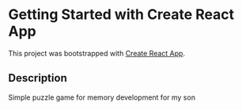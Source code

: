 # Getting Started with Create React App

This project was bootstrapped with [Create React App](https://github.com/facebook/create-react-app).

## Description

Simple puzzle game for memory development for my son
